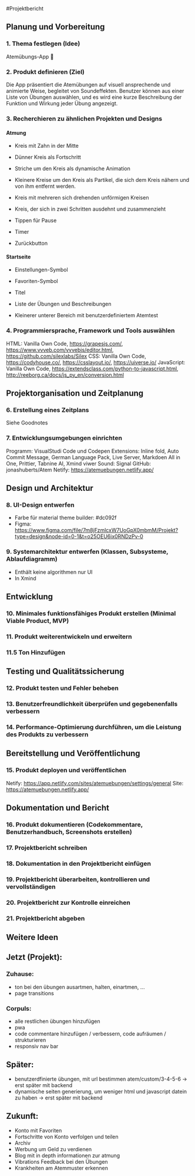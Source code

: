 #Projektbericht

## Planung und Vorbereitung

### 1. Thema festlegen (Idee)

Atemübungs-App 😤

### 2. Produkt definieren (Ziel)

Die App präsentiert die Atemübungen auf visuell ansprechende und animierte Weise, begleitet von Soundeffekten. Benutzer können aus einer Liste von Übungen auswählen, und es wird eine kurze Beschreibung der Funktion und Wirkung jeder Übung angezeigt.

### 3. Recherchieren zu ähnlichen Projekten und Designs

#### Atmung

- Kreis mit Zahn in der Mitte

- Dünner Kreis als Fortschritt

- Striche um den Kreis als dynamische Animation

- Kleinere Kreise um den Kreis als Partikel, die sich dem Kreis nähern und von ihm entfernt werden.

- Kreis mit mehreren sich drehenden unförmigen Kreisen

- Kreis, der sich in zwei Schritten ausdehnt und zusammenzieht

- Tippen für Pause

- Timer

- Zurückbutton

#### Startseite

- Einstellungen-Symbol

- Favoriten-Symbol

- Titel

- Liste der Übungen und Beschreibungen

- Kleinerer unterer Bereich mit benutzerdefiniertem Atemtest

### 4. Programmiersprache, Framework und Tools auswählen

HTML: Vanilla Own Code, https://grapesjs.com/, https://www.vvveb.com/vvvebjs/editor.html, https://github.com/silexlabs/Silex
CSS: Vanilla Own Code, https://codyhouse.co/, https://csslayout.io/, https://uiverse.io/
JavaScript: Vanilla Own Code, https://extendsclass.com/python-to-javascript.html, http://reeborg.ca/docs/js_py_en/conversion.html

## Projektorganisation und Zeitplanung

### 6. Erstellung eines Zeitplans

Siehe Goodnotes

### 7. Entwicklungsumgebungen einrichten

Programm: VisualStudi Code und Codepen
Extensions: Inline fold, Auto Commit Message, German Language Pack, Live Server, Markdoen All in One, Prittier, Tabnine AI, Xmind viwer
Sound: Signal
GitHub: jonashuberts/Atem
Netify: https://atemuebungen.netlify.app/

## Design und Architektur

### 8. UI-Design entwerfen

- Farbe für material theme builder: #dc092f
- Figma: https://www.figma.com/file/7m8jFzmlcxW7UoGpX0mbmM/Projekt?type=design&node-id=0-1&t=o25OEU6ix0RNDzPv-0

### 9. Systemarchitektur entwerfen (Klassen, Subsysteme, Ablaufdiagramm)

- Enthält keine algorithmen nur UI
- In Xmind

## Entwicklung

### 10. Minimales funktionsfähiges Produkt erstellen (Minimal Viable Product, MVP)

### 11. Produkt weiterentwickeln und erweitern

### 11.5 Ton Hinzufügen

## Testing und Qualitätssicherung

### 12. Produkt testen und Fehler beheben

### 13. Benutzerfreundlichkeit überprüfen und gegebenenfalls verbessern

### 14. Performance-Optimierung durchführen, um die Leistung des Produkts zu verbessern

## Bereitstellung und Veröffentlichung

### 15. Produkt deployen und veröffentlichen

Netify: https://app.netlify.com/sites/atemuebungen/settings/general
Site: https://atemuebungen.netlify.app/

## Dokumentation und Bericht

### 16. Produkt dokumentieren (Codekommentare, Benutzerhandbuch, Screenshots erstellen)

### 17. Projektbericht schreiben

### 18. Dokumentation in den Projektbericht einfügen

### 19. Projektbericht überarbeiten, kontrollieren und vervollständigen

### 20. Projektbericht zur Kontrolle einreichen

### 21. Projektbericht abgeben

## Weitere Ideen

## Jetzt (Projekt):

### Zuhause:

- ton bei den übungen ausartmen, halten, einartmen, ...
- page transitions

### Corpuls:

- alle restlichen übungen hinzufügen
- pwa
- code commentare hinzufügen / verbessern, code aufräumen / strukturieren
- responsiv nav bar

## Später:

- benutzerdfinierte übungen, mit url bestimmen atem/custom/3-4-5-6 -> erst später mit backend
- dynamische seiten generierung, um weniger html und javascript datein zu haben -> erst später mit backend

## Zukunft:

- Konto mit Favoriten
- Fortschritte von Konto verfolgen und teilen
- Archiv
- Werbung um Geld zu verdienen
- Blog mit in depth informationen zur atmung
- Vibrations Feedback bei den Übungen
- Krankheiten am Atemmuster erkennen
